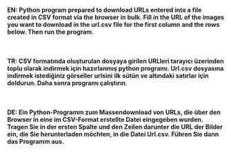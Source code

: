 <b> EN: <b/> Python program prepared to download URLs entered into a file created in CSV format via the browser in bulk. Fill in the URL of the images you want to download in the url.csv file for the first column and the rows below. Then run the program. <br><br><br><br>
<b> TR: <b/> CSV formatında oluşturulan dosyaya girilen URLleri tarayıcı üzerinden toplu olarak indirmek için hazırlanmış python programı. Url.csv dosyasına indirmek istediğiniz görseller urlsini ilk sütün ve altındaki satırlar için doldurun. Daha sonra programı çalıştırın. <br> <br> <br> <br>
<b> DE: <b/> Ein Python-Programm zum Massendownload von URLs, die über den Browser in eine im CSV-Format erstellte Datei eingegeben wurden. Tragen Sie in der ersten Spalte und den Zeilen darunter die URL der Bilder ein, die Sie herunterladen möchten, in die Datei Url.csv. Führen Sie dann das Programm aus.

